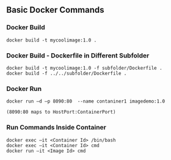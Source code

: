 ## Basic Docker Commands

### Docker Build
```
docker build -t mycoolimage:1.0 .
```

### Docker Build - Dockerfile in Different Subfolder
```
docker build -t mycoolimage:1.0 -f subfolder/Dockerfile .
docker build -f ../../subfolder/Dockerfile .
```

### Docker Run
```
docker run –d –p 8090:80  --name contaniner1 imagedemo:1.0

(8090:80 maps to HostPort:ContainerPort)
```

### Run Commands Inside Container
```
docker exec –it <Container Id> /bin/bash
docker exec –it <Container Id> cmd
docker run –it <Image Id> cmd
```
